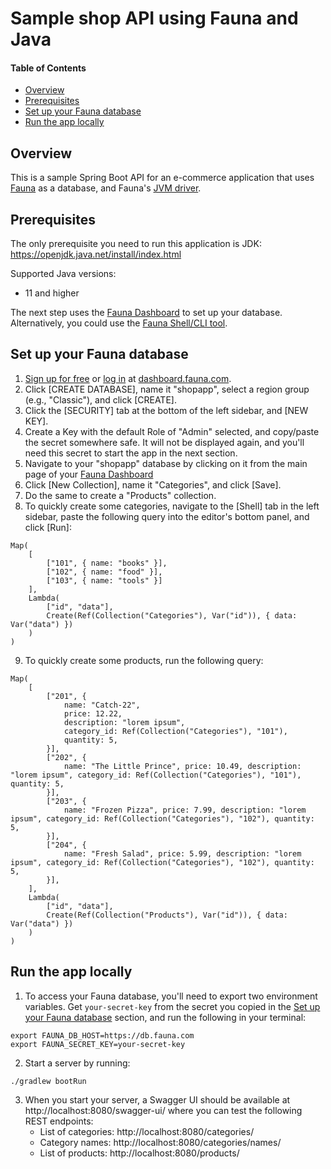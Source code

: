 Sample shop API using Fauna and Java
=============

#### Table of Contents
* [Overview](#overview)
* [Prerequisites](#prerequisites)
* [Set up your Fauna database](#set-up-your-fauna-database)
* [Run the app locally](#run-the-app-locally)

## Overview
This is a sample Spring Boot API for an e-commerce application that uses [Fauna](https://docs.fauna.com/) as a database, and Fauna's [JVM driver](https://github.com/fauna/faunadb-jvm).

## Prerequisites
The only prerequisite you need to run this application is JDK:  
https://openjdk.java.net/install/index.html

Supported Java versions:
- 11 and higher

The next step uses the [Fauna Dashboard](https://dashboard.fauna.com) to set up your database. Alternatively, you could use the [Fauna Shell/CLI tool](https://github.com/fauna/fauna-shell).  

## Set up your Fauna database

 1. [Sign up for free](https://dashboard.fauna.com/accounts/register) or [log in](https://dashboard.fauna.com/accounts/login) at [dashboard.fauna.com](https://dashboard.fauna.com/accounts/register).
 2. Click [CREATE DATABASE], name it "shopapp", select a region group (e.g., "Classic"), and click [CREATE].
 3. Click the [SECURITY] tab at the bottom of the left sidebar, and [NEW KEY].
 4. Create a Key with the default Role of "Admin" selected, and copy/paste the secret somewhere safe. It will not be displayed again, and you'll need this secret to start the app in the next section.
 5. Navigate to your "shopapp" database by clicking on it from the main page of your [Fauna Dashboard](https://dashboard.fauna.com) 
 6. Click [New Collection], name it "Categories", and click [Save].
 7. Do the same to create a "Products" collection.
 8. To quickly create some categories, navigate to the [Shell] tab in the left sidebar, paste the following query into the editor's bottom panel, and click [Run]:
```
Map(
    [
        ["101", { name: "books" }],
        ["102", { name: "food" }],
        ["103", { name: "tools" }]
    ],
    Lambda(
        ["id", "data"],
        Create(Ref(Collection("Categories"), Var("id")), { data: Var("data") })
    )
)
```
 9. To quickly create some products, run the following query:
```
Map(
    [
        ["201", {
            name: "Catch-22",
            price: 12.22,
            description: "lorem ipsum",
            category_id: Ref(Collection("Categories"), "101"),
            quantity: 5,
        }],
        ["202", {
            name: "The Little Prince", price: 10.49, description: "lorem ipsum", category_id: Ref(Collection("Categories"), "101"), quantity: 5,
        }],
        ["203", {
            name: "Frozen Pizza", price: 7.99, description: "lorem ipsum", category_id: Ref(Collection("Categories"), "102"), quantity: 5,
        }],
        ["204", {
            name: "Fresh Salad", price: 5.99, description: "lorem ipsum", category_id: Ref(Collection("Categories"), "102"), quantity: 5,
        }],
    ],
    Lambda(
        ["id", "data"],
        Create(Ref(Collection("Products"), Var("id")), { data: Var("data") })
    )
)
```

## Run the app locally
1. To access your Fauna database, you'll need to export two environment variables. Get `your-secret-key` from the secret you copied in the [Set up your Fauna database](#set-up-your-fauna-database) section, and run the following in your terminal:
```
export FAUNA_DB_HOST=https://db.fauna.com
export FAUNA_SECRET_KEY=your-secret-key
```
2. Start a server by running:
```
./gradlew bootRun
```
3. When you start your server, a Swagger UI should be available at http://localhost:8080/swagger-ui/ where you can test the following REST endpoints:
    - List of categories: http://localhost:8080/categories/
    - Category names: http://localhost:8080/categories/names/
    - List of products: http://localhost:8080/products/
